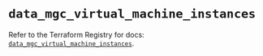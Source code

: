 # `data_mgc_virtual_machine_instances`

Refer to the Terraform Registry for docs: [`data_mgc_virtual_machine_instances`](https://registry.terraform.io/providers/magalucloud/mgc/0.39.0/docs/data-sources/virtual_machine_instances).
